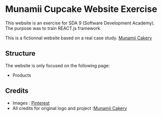 # Munamii Cupcake Website Exercise

This website is an exercise for SDA 9 (Software Development Academy).
The purpose was to train REACT.js framework.

This is a fictionnal website based on a real case study. 
 [Munamii Cakery ](https://munamii.com/)
 

## Structure

The website is only focused on the following page:
- Products


## Credits

- Images : [Pinterest](https://www.pinterest.com/)
- All credits for original logo and  project :[Munamii Cakery](https://munamii.com/)



